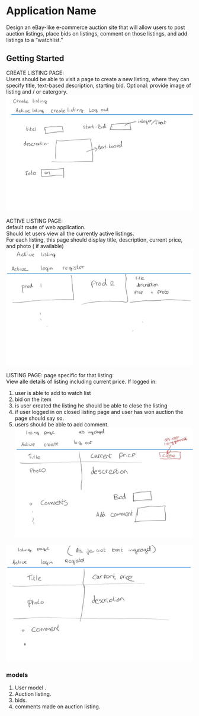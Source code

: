 # Application Name

Design an eBay-like e-commerce auction site that will allow users to post auction listings, place bids on listings, comment on those listings, and add listings to a “watchlist.”


## Getting Started
CREATE LISTING PAGE: \
Users should be able to visit a page to  create a new listing,
where they can specify title, text-based description, starting bid.
Optional: provide image of listing and / or catergory.
![This is an image](/afbeeldingen/create_listing.jpg)

ACTIVE LISTING PAGE: \
default route of web application. \
Should let users view all the currently active listings. \
For each listing, this page should display title, description, current price, and photo ( if available)
![This is an image](/afbeeldingen/active_listing.jpg)

LISTING PAGE:
page specific for that listing: \
View alle details of listing including current price.
If logged in:
1. user is able to add to watch list
2. bid on the item
3. is user created the listing he should be able to close the listing
4. if user logged in on closed listing page and user has won auction the page should say so.
5. users should be able to add comment.
![This is an image](/afbeeldingen/listing_page_ingelogd.jpg)

![This is an image](/afbeeldingen/listing_page_niet_ingelogd.jpg)

### models
1. User model .
2. Auction listing.
3. bids.
4. comments made on auction listing.
